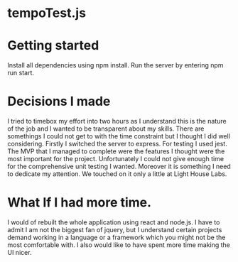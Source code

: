 # tempoTest.js

# Getting started 

Install all dependencies using npm install.
Run the server by entering npm run start.


# Decisions I made 

I tried to timebox my effort into two hours as I understand this is the nature of the job and  I wanted to be transparent about my skills. There are somethings I could not get to with the time constraint but I thought I did well considering. Firstly I switched the server to express. For testing I used jest. The MVP that I managed to complete were the features I thought were the most important for the project. Unfortunately I could not give enough time for the comprehensive unit testing I wanted. Moreover it is something I need to dedicate my attention. We touched on it only a little at Light House Labs.

# What If I had more time.

I would of rebuilt the whole application using react and node.js. I have to admit I am not the biggest fan of jquery, but I understand certain projects demand working in a language or a framework which you might not be  the most comfortable with. I also would like to have spent more time making the UI nicer.



